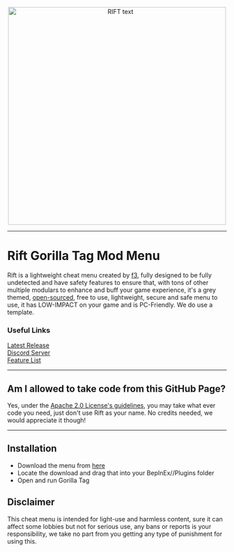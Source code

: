 <p align="center">
  <a href="#"><img src="https://i.postimg.cc/jd12Bsb7/Untitled.png" alt="RIFT text" width="500"/></a>
</p>

---

# Rift Gorilla Tag Mod Menu
Rift is a lightweight cheat menu created by [f3](https://guns.lol/f3), fully designed to be fully undetected and have safety features to ensure that, with tons of other multiple modulars to enhance and buff your game experience, it's a grey themed, [open-sourced](https://github.com/Fevps/Rift/tree/main/Menu), free to use, lightweight, secure and safe menu to use, it has LOW-IMPACT on your game and is PC-Friendly. We do use a template.

### Useful Links
[Latest Release](https://github.com/Fevps/Rift/releases/latest)<br>
[Discord Server](https://discord.gg/NsSwxqg8D2)<br>
[Feature List](https://pastebin.com/raw/y5Z3yyRa)

---

## Am I allowed to take code from this GitHub Page?
Yes, under the [Apache 2.0 License's guidelines](https://github.com/Fevps/Rift/blob/main/LICENSE), you may take what ever code you need, just don't use Rift as your name. No credits needed, we would appreciate it though!

---

## Installation
- Download the menu from [here](https://github.com/Fevps/Rift/releases/latest)
- Locate the download and drag that into your BepInEx//Plugins folder
- Open and run Gorilla Tag

## Disclaimer
This cheat menu is intended for light-use and harmless content, sure it can affect some lobbies but not for serious use, any bans or reports is your responsibility, we take no part from you getting any type of punishment for using this.<br>

